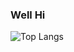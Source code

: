 ### Well Hi

<!--
**vivosalvador/vivosalvador** is a ✨ _special_ ✨ repository because its `README.md` (this file) appears on your GitHub profile.
-->

![Top Langs](https://github-readme-stats.vercel.app/api/top-langs/?username=vivosalvador&theme=buefy)
